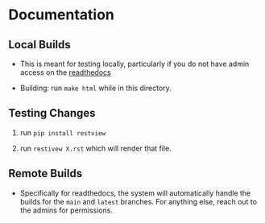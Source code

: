 # Documentation

## Local Builds

- This is meant for testing locally, particularly if you do not have admin access on the [readthedocs](https://readthedocs.org/)

- Building: run `make html` while in this directory.

## Testing Changes

1) run `pip install restview`

2) run `restivew X.rst` which will render that file.


## Remote Builds

- Specifically for readthedocs, the system will automatically handle the builds for the `main` and `latest` branches. For anything else, reach
out to the admins for permissions. 

